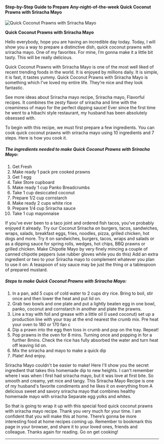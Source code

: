             

#### Step-by-Step Guide to Prepare Any-night-of-the-week Quick Coconut Prawns with Sriracha Mayo

![Quick Coconut Prawns with Sriracha Mayo](https://img-global.cpcdn.com/recipes/4c8b2e865d7ce96d/751x532cq70/quick-coconut-prawns-with-sriracha-mayo-recipe-main-photo.jpg)

**Quick Coconut Prawns with Sriracha Mayo**

Hello everybody, hope you are having an incredible day today. Today, I will show you a way to prepare a distinctive dish, quick coconut prawns with sriracha mayo. One of my favorites. For mine, I’m gonna make it a little bit tasty. This will be really delicious.

Quick Coconut Prawns with Sriracha Mayo is one of the most well liked of recent trending foods in the world. It is enjoyed by millions daily. It is simple, it is fast, it tastes yummy. Quick Coconut Prawns with Sriracha Mayo is something which I’ve loved my entire life. They’re nice and they look fantastic.

See more ideas about Sriracha mayo recipe, Sriracha mayo, Flavorful recipes. It combines the zesty flavor of sriracha and lime with the creaminess of mayo for the perfect dipping sauce! Ever since the first time he went to a hibachi style restaurant, my husband has been absolutely obsessed with.

To begin with this recipe, we must first prepare a few ingredients. You can cook quick coconut prawns with sriracha mayo using 10 ingredients and 7 steps. Here is how you cook it.

##### The ingredients needed to make Quick Coconut Prawns with Sriracha Mayo:

1.  Get Fresh
2.  Make ready 1 pack pre cooked prawns
3.  Get 1 egg
4.  Take Store cupboard
5.  Make ready 1 cup Panko Breadcrumbs
6.  Take 1 cup desiccated coconut
7.  Prepare 1/2 cup cornstarch
8.  Make ready 2 cups white rice
9.  Prepare 1/4 cup Sriracha sauce
10.  Take 1 cup mayonnaise

If you've ever been to a taco joint and ordered fish tacos, you've probably enjoyed it already. Try our Coconut Sriracha on burgers, tacos, sandwiches, wraps, salads, breakfast eggs, fries, noodles, pizza, grilled chicken, hot dogs and more. Try it on sandwiches, burgers, tacos, wraps and salads or as a dipping sauce for spring rolls, wedges, hot chips, BBQ prawns or grilled chicken. Make Chipotle Mayo by very finely mincing a couple of canned chipotle peppers (use rubber gloves while you do this) Add an extra ingredient or two to your Sriracha mayo to complement whatever you plan to use it on: A teaspoon of soy sauce may be just the thing or a tablespoon of prepared mustard.

##### Steps to make Quick Coconut Prawns with Sriracha Mayo:

1.  In a pan, add 5 cups of cold water to 2 cups dry rice. Bring to boil, stir once and then lower the heat and put lid on.
2.  Grab two bowls and one plate and put a lightly beaten egg in one bowl, panko, coconut and cornstarch in another and plate the prawns.
3.  Line a tray with foil and grease with a little oil (I used coconut) set up a production line with your tray at the end nearest the crumb mix. Pre heat your oven to 180 or 170 fan c
4.  Dip a prawn into the egg then toss in crumb and pop on the tray. Repeat!
5.  Pop prawns in the oven for 8 mins. Turning once and popping in for a further 8mins. Check the rice has fully absorbed the water and turn heat off leaving lid on.
6.  Mix the sriracha and mayo to make a quick dip
7.  Plate! And enjoy.

Sriracha Mayo couldn't be easier to make! Here I'll show you the secret ingredient that takes this homemade dip to new heights. I can't remember where I was when I first had sriracha mayo, but it was love at first bite. So smooth and creamy, yet nice and tangy. This Sriracha Mayo Recipe is one of my husband's favorite condiments and he likes it on everything from A delicious sweet and savory sriracha mayo that combines healthy homemade mayo with sriracha Separate egg yolks and whites.

So that is going to wrap it up with this special food quick coconut prawns with sriracha mayo recipe. Thank you very much for your time. I am confident that you will make this at home. There’s gonna be more interesting food at home recipes coming up. Remember to bookmark this page in your browser, and share it to your loved ones, friends and colleague. Thanks again for reading. Go on get cooking!

* * *